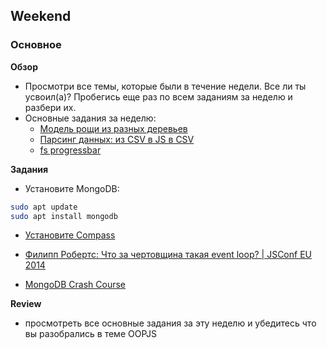 ## Weekend

### Основное

**Обзор**

- Просмотри все темы, которые были в течение недели. Все ли ты усвоил(а)? Пробегись еще раз по всем заданиям за неделю и разбери их.
- Основные задания за неделю:
  - [Модель рощи из разных деревьев](https://github.com/Elbrus-Bootcamp/orange-tree-2-groves-challenge)
  - [Парсинг данных: из CSV в JS в CSV](https://github.com/Elbrus-Bootcamp/core-js-parsing-data-fs)
  - [fs progressbar](https://github.com/Elbrus-Bootcamp/fs-files-progressbar)

**Задания**

- Установите MongoDB:

``` bash
sudo apt update
sudo apt install mongodb
```
- [Установите Compass](https://docs.mongodb.com/compass/master/install/)


- [Филипп Робертс: Что за чертовщина такая event loop? | JSConf EU 2014](https://www.youtube.com/watch?v=8aGhZQkoFbQ)
- [MongoDB Crash Course](https://www.youtube.com/watch?v=-56x56UppqQ)

**Review**
- просмотреть все основные задания за эту неделю и убедитесь что вы разобрались в теме OOPJS



